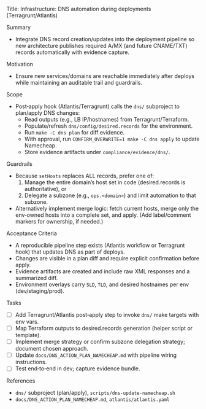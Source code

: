 Title: Infrastructure: DNS automation during deployments (Terragrunt/Atlantis)

Summary
- Integrate DNS record creation/updates into the deployment pipeline so new architecture publishes required A/MX (and future CNAME/TXT) records automatically with evidence capture.

Motivation
- Ensure new services/domains are reachable immediately after deploys while maintaining an auditable trail and guardrails.

Scope
- Post‑apply hook (Atlantis/Terragrunt) calls the `dns/` subproject to plan/apply DNS changes:
  - Read outputs (e.g., LB IP/hostnames) from Terragrunt/Terraform.
  - Populate/refresh `dns/config/desired.records` for the environment.
  - Run `make -C dns plan` for diff evidence.
  - With approval, run `CONFIRM_OVERWRITE=1 make -C dns apply` to update Namecheap.
  - Store evidence artifacts under `compliance/evidence/dns/`.

Guardrails
- Because `setHosts` replaces ALL records, prefer one of:
  1) Manage the entire domain’s host set in code (desired.records is authoritative), or
  2) Delegate a subzone (e.g., `ops.<domain>`) and limit automation to that subzone.
- Alternatively implement merge logic: fetch current hosts, merge only the env‑owned hosts into a complete set, and apply. (Add label/comment markers for ownership, if needed.)

Acceptance Criteria
- A reproducible pipeline step exists (Atlantis workflow or Terragrunt hook) that updates DNS as part of deploys.
- Changes are visible in a plan diff and require explicit confirmation before apply.
- Evidence artifacts are created and include raw XML responses and a summarized diff.
- Environment overlays carry `SLD`, `TLD`, and desired hostnames per env (dev/staging/prod).

Tasks
- [ ] Add Terragrunt/Atlantis post‑apply step to invoke `dns/` make targets with env vars.
- [ ] Map Terraform outputs to desired.records generation (helper script or template).
- [ ] Implement merge strategy or confirm subzone delegation strategy; document chosen approach.
- [ ] Update `docs/DNS_ACTION_PLAN_NAMECHEAP.md` with pipeline wiring instructions.
- [ ] Test end‑to‑end in dev; capture evidence bundle.

References
- `dns/` subproject (plan/apply), `scripts/dns-update-namecheap.sh`
- `docs/DNS_ACTION_PLAN_NAMECHEAP.md`, `atlantis/atlantis.yaml`

